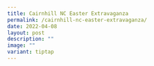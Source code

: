 ```yaml
---
title: Cairnhill NC Easter Extravaganza
permalink: /cairnhill-nc-easter-extravaganza/
date: 2022-04-08
layout: post
description: ""
image: ""
variant: tiptap
---
```

